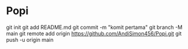 # Popi
git init 
git add README.md 
git commit -m "komit pertama" 
git branch -M main 
git remote add origin https://github.com/AndiSimon456/Popi.git
 git push -u origin main
